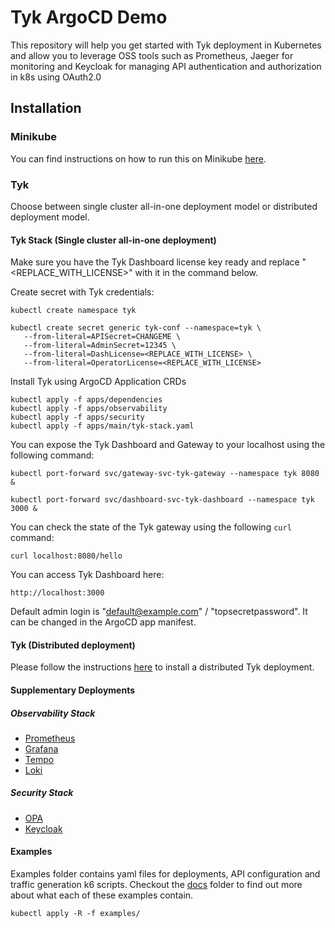 # Tyk ArgoCD Demo
This repository will help you get started with Tyk deployment in Kubernetes and allow 
you to leverage OSS tools such as Prometheus, Jaeger for monitoring and Keycloak for
managing API authentication and authorization in k8s using OAuth2.0

## Installation

### Minikube
You can find instructions on how to run this on Minikube [here](https://github.com/TykTechnologies/tyk-argocd-demo/tree/main/docs/minikube.md). 

### Tyk
Choose between single cluster all-in-one deployment model or distributed deployment model.

#### Tyk Stack (Single cluster all-in-one deployment)
Make sure you have the Tyk Dashboard license key ready and replace "<REPLACE_WITH_LICENSE>" with it in the command below.

Create secret with Tyk credentials:
```
kubectl create namespace tyk
```

```
kubectl create secret generic tyk-conf --namespace=tyk \
   --from-literal=APISecret=CHANGEME \
   --from-literal=AdminSecret=12345 \
   --from-literal=DashLicense=<REPLACE_WITH_LICENSE> \
   --from-literal=OperatorLicense=<REPLACE_WITH_LICENSE>
```

Install Tyk using ArgoCD Application CRDs

```
kubectl apply -f apps/dependencies
kubectl apply -f apps/observability
kubectl apply -f apps/security
kubectl apply -f apps/main/tyk-stack.yaml
```

You can expose the Tyk Dashboard and Gateway to your localhost using the following command:

```
kubectl port-forward svc/gateway-svc-tyk-gateway --namespace tyk 8080 &
```

```
kubectl port-forward svc/dashboard-svc-tyk-dashboard --namespace tyk 3000 &
```

You can check the state of the Tyk gateway using the following `curl` command:
```
curl localhost:8080/hello
```

You can access Tyk Dashboard here:
```
http://localhost:3000
```

Default admin login is "default@example.com" / "topsecretpassword". It can be changed in the ArgoCD app manifest.

#### Tyk (Distributed deployment)
Please follow the instructions [here](https://github.com/TykTechnologies/tyk-argocd-demo/tree/main/docs/distributed) to install a distributed Tyk deployment.

#### Supplementary Deployments
##### Observability Stack
- [Prometheus](https://github.com/TykTechnologies/tyk-argocd-demo/tree/main/docs/observability/prometheus.md)
- [Grafana](https://github.com/TykTechnologies/tyk-argocd-demo/tree/main/docs/observability/grafana.md)
- [Tempo](https://github.com/TykTechnologies/tyk-argocd-demo/tree/main/docs/observability/tempo.md)
- [Loki](https://github.com/TykTechnologies/tyk-argocd-demo/tree/main/docs/observability/loki.md)

##### Security Stack
- [OPA](https://github.com/TykTechnologies/tyk-argocd-demo/tree/main/docs/security/opa.md)
- [Keycloak](https://github.com/TykTechnologies/tyk-argocd-demo/tree/main/docs/security/keycloak.md)

#### Examples
Examples folder contains yaml files for deployments, API configuration and traffic generation k6 scripts. Checkout the
[docs](https://github.com/TykTechnologies/tyk-argocd-demo/tree/main/docs/examples/) folder to find out more about what each of these examples contain.

```
kubectl apply -R -f examples/
```
